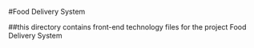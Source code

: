 #Food Delivery System

##this directory contains front-end technology files for the project Food Delivery System

